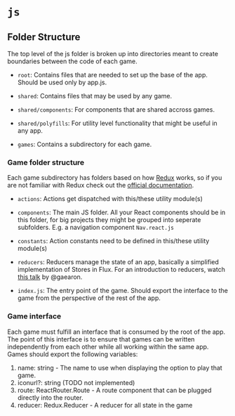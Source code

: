 # `js`

## Folder Structure

The top level of the js folder is broken up into directories meant to create boundaries between the code of each game.

* `root`: Contains files that are needed to set up the base of the app. Should be used only by app.js.

* `shared`: Contains files that may be used by any game.
* `shared/components`: For components that are shared accross games.
* `shared/polyfills`: For utility level functionality that might be useful in any app.

* `games`: Contains a subdirectory for each game.

### Game folder structure
Each game subdirectory has folders based on how [Redux](https://github.com/gaearon/redux) works, so if you are not familiar with Redux check out the [official documentation](https://gaearon.github.io/redux/).

* `actions`: Actions get dispatched with this/these utility module(s)

* `components`: The main JS folder. All your React components should be in this folder, for big projects they might be grouped into seperate subfolders. E.g. a navigation component `Nav.react.js`

* `constants`: Action constants need to be defined in this/these utility module(s)

* `reducers`: Reducers manage the state of an app, basically a simplified implementation of Stores in Flux. For an introduction to reducers, watch [this talk](https://www.youtube.com/watch?v=xsSnOQynTHs) by @gaearon.

* `index.js`: The entry point of the game. Should export the interface to the game from the perspective of the rest of the app.

### Game interface
Each game must fulfill an interface that is consumed by the root of the app.
The point of this interface is to ensure that games can be written independently from each other while all working within the same app. Games should export the following variables:

1. name: string - The name to use when displaying the option to play that game.
2. iconurl?: string (TODO not implemented)
3. route: ReactRouter.Route - A route component that can be plugged directly into the router.
4. reducer: Redux.Reducer - A reducer for all state in the game
